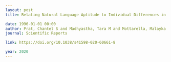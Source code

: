 ```yaml
---
layout: post
title: Relating Natural Language Aptitude to Individual Differences in Learning Programming Languages

date: 1996-01-01 00:00
author: Prat, Chantel S and Madhyastha, Tara M and Mottarella, Malayka J and Kuo, Chu Hsuan
journal: Scientific Reports

link: https://doi.org/10.1038/s41598-020-60661-8

year: 2020
---
```



